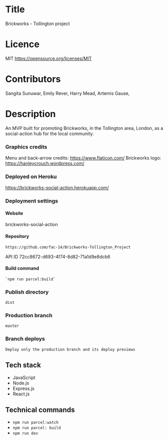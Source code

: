 # Title
Brickworks - Tollington project

# Licence
MIT https://opensource.org/licenses/MIT

# Contributors
Sangita Sunuwar,
Emily Rever,
Harry Mead,
Artemis Gause,

# Description
An MVP built for promoting Brickworks, in the Tollington area, London, as a social-action hub for the local community.

### Graphics credits
Menu and back-arrow credits: https://www.flaticon.com/
Brickworks logo: https://hanleycrouch.wordpress.com/


### Deployed on Heroku
https://brickworks-social-action.herokuapp.com/


### Deployment settings

#### Website
brickworks-social-action    

#### Repository
    https://github.com/fac-14/Brickworks-Tollington_Project
API ID
    72cc8672-d693-4f74-8d82-71a1d9e8dcb6



#### Build command
    `npm run parcel:build`

### Publish directory
    dist

### Production branch
    master

### Branch deploys
    Deploy only the production branch and its deploy previews

## Tech stack
* JavaScript
* Node.js
* Express.js
* React.js

## Technical commands
* `npm run parcel:watch`
* `npm run parcel: build`
* `npm run dev`
